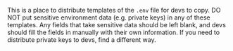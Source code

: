 This is a place to distribute templates of the `.env` file for devs to copy. DO NOT put sensitive environment data (e.g. private keys) in any of these templates. Any fields that take sensitive data should be left blank, and devs should fill the fields in manually with their own information. If you need to distribute private keys to devs, find a different way.